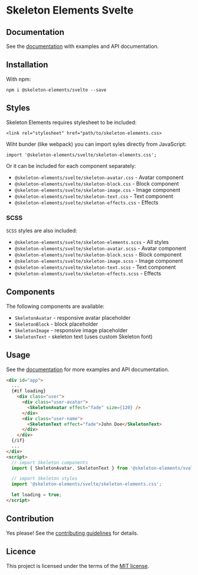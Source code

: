 # Skeleton Elements Svelte

## Documentation

See the [documentation]() with examples and API documentation.

## Installation

With npm:

```
npm i @skeleton-elements/svelte --save
```

## Styles

Skeleton Elements requires stylesheet to be included:

```
<link rel="stylesheet" href="path/to/skeleton-elements.css>
```

Wiht bunder (like webpack) you can import syles directly from JavaScript:

```
import '@skeleton-elements/svelte/skeleton-elements.css';
```

Or it can be included for each component separately:

* `@skeleton-elements/svelte/skeleton-avatar.css` - Avatar component
* `@skeleton-elements/svelte/skeleton-block.css` - Block component
* `@skeleton-elements/svelte/skeleton-image.css` - Image component
* `@skeleton-elements/svelte/skeleton-text.css` - Text component
* `@skeleton-elements/svelte/skeleton-effects.css` - Effects

### SCSS

`SCSS` styles are also included:

* `@skeleton-elements/svelte/skeleton-elements.scss` - All styles
* `@skeleton-elements/svelte/skeleton-avatar.scss` - Avatar component
* `@skeleton-elements/svelte/skeleton-block.scss` - Block component
* `@skeleton-elements/svelte/skeleton-image.scss` - Image component
* `@skeleton-elements/svelte/skeleton-text.scss` - Text component
* `@skeleton-elements/svelte/skeleton-effects.scss` - Effects

## Components

The following components are available:

* `SkeletonAvatar` - responsive avatar placeholder
* `SkeletonBlock` - block placeholder
* `SkeletonImage` - responsive image placeholder
* `SkeletonText` - skeleton text (uses custom Skeleton font)

## Usage

See the [documentation]() for more examples and API documentation.

```html
<div id="app">
  ...
  {#if loading}
    <div class="user">
      <div class="user-avatar">
        <SkeletonAvatar effect="fade" size={120} />
      </div>
      <div class="user-name">
        <SkeletonText effect="fade">John Doe</SkeletonText>
      </div>
    </div>
  {/if}
  ...
</div>
<script>
  // import Skeleton components
  import { SkeletonAvatar, SkeletonText } from '@skeleton-elements/svelte';

  // import Skeleton styles
  import '@skeleton-elements/svelte/skeleton-elements.css';

  let loading = true;
</script>
```

## Contribution

Yes please! See the [contributing guidelines](https://github.com/nolimits4web/skeleton-elements/blob/master/CONTRIBUTING.md) for details.

## Licence

This project is licensed under the terms of the [MIT license](https://github.com/nolimits4web/skeleton-elements/blob/master/LICENSE).
